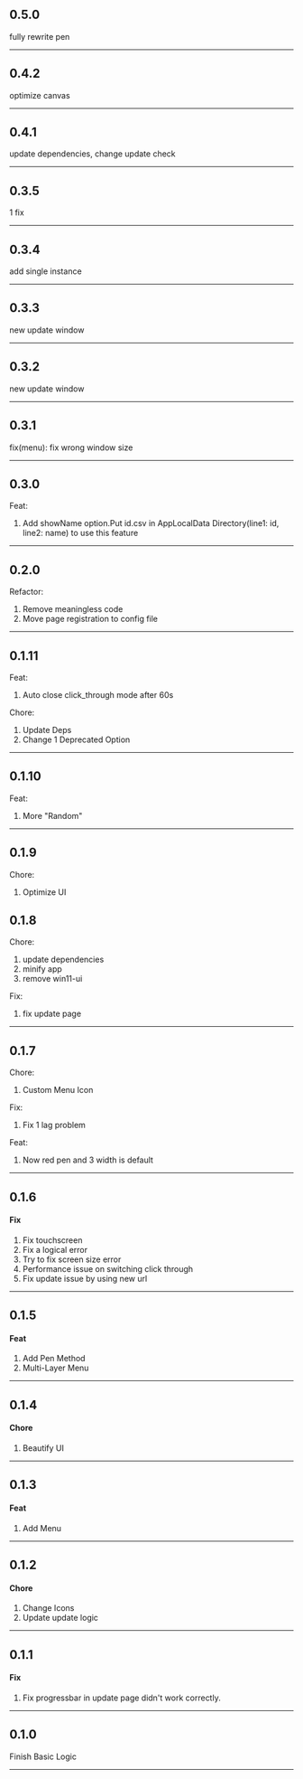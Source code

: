 ## 0.5.0

fully rewrite pen

---

## 0.4.2

optimize canvas

---

## 0.4.1

update dependencies, change update check

---

## 0.3.5

1 fix

---

## 0.3.4

add single instance

---

## 0.3.3

new update window

---

## 0.3.2

new update window

---

## 0.3.1

fix(menu): fix wrong window size

---

## 0.3.0

Feat:
1. Add showName option.Put id.csv in AppLocalData Directory(line1: id, line2: name) to use this feature

---

## 0.2.0

Refactor:
1. Remove meaningless code
2. Move page registration to config file

---

## 0.1.11

Feat:
1. Auto close click_through mode after 60s

Chore:
1. Update Deps
2. Change 1 Deprecated Option

---

## 0.1.10

Feat:
1. More "Random"

---

## 0.1.9

Chore:
1. Optimize UI

## 0.1.8

Chore:
1. update dependencies
2. minify app
3. remove win11-ui

Fix:
1. fix update page

---

## 0.1.7

Chore:
1. Custom Menu Icon

Fix:
1. Fix 1 lag problem

Feat:
1. Now red pen and 3 width is default

---

## 0.1.6

#### Fix
1. Fix touchscreen
2. Fix a logical error
3. Try to fix screen size error
4. Performance issue on switching click through
5. Fix update issue by using new url

---

## 0.1.5

#### Feat
1. Add Pen Method
2. Multi-Layer Menu

---

## 0.1.4

#### Chore
1. Beautify UI

---

## 0.1.3

#### Feat
1. Add Menu

---

## 0.1.2

#### Chore
1. Change Icons
2. Update update logic

---

## 0.1.1

#### Fix
1. Fix progressbar in update page didn't work correctly.

---

## 0.1.0

Finish Basic Logic

---